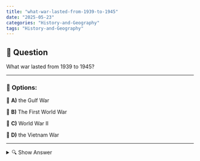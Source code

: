 ```yaml
---
title: "what-war-lasted-from-1939-to-1945"
date: "2025-05-23"
categories: "History-and-Geography"
tags: "History-and-Geography"
---
```


## 📌 **Question**

What war lasted from 1939 to 1945?



---

### 📝 **Options:**

🔘 **A)** the Gulf War

🔘 **B)** The First World War

🔘 **C)** World War II

🔘 **D)** the Vietnam War

---

<details>
  <summary>🔍 Show Answer</summary>

  <p>
💡  <b>Correct Answer:</b>  c
  </p>
  <p>
    📖<b>Explanation:</b>
    
  </p>
</details>
